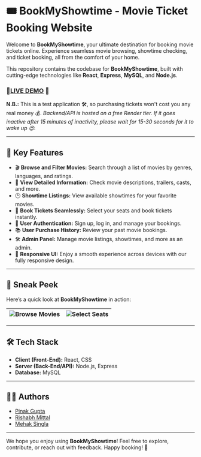 # 🎟️ BookMyShowtime - Movie Ticket Booking Website

Welcome to **BookMyShowtime**, your ultimate destination for booking movie tickets online. Experience seamless movie browsing, showtime checking, and ticket booking, all from the comfort of your home.

This repository contains the codebase for **BookMyShowtime**, built with cutting-edge technologies like **React**, **Express**, **MySQL**, and **Node.js**.

### 🚀[LIVE DEMO](https://asho-dekhi.vercel.app/) 🚀

**N.B.:** This is a test application 🛠️, so purchasing tickets won't cost you any real money 💰. 
_Backend/API is hosted on a free Render tier. If it goes inactive after 15 minutes of inactivity, please wait for 15-30 seconds for it to wake up 😉._

---

## 🌟  Key Features

- 🎬 **Browse and Filter Movies:** Search through a list of movies by genres, languages, and ratings.
- 🎥 **View Detailed Information:** Check movie descriptions, trailers, casts, and more.
- 🕒 **Showtime Listings:** View available showtimes for your favorite movies.
- 🎫 **Book Tickets Seamlessly:**  Select your seats and book tickets instantly.
- 🔐 **User Authentication:** Sign up, log in, and manage your bookings.
- 📚 **User Purchase History:** Review your past movie bookings.
- 🛠️ **Admin Panel:** Manage movie listings, showtimes, and more as an admin.
- 📱 **Responsive UI:** Enjoy a smooth experience across devices with our fully responsive design.

---

## 🎨 Sneak Peek

Here’s a quick look at **BookMyShowtime** in action:

| ![Browse Movies](/demo/Purchase1.png) | ![Select Seats](/demo/Purchase2.png) |
|----------------------------------------|---------------------------------------|

---

## 🛠 Tech Stack

- **Client (Front-End):** React, CSS
- **Server (Back-End/API):** Node.js, Express
- **Database:** MySQL

---

## 🧑‍💻 Authors

- [Pinak Gupta](https://github.com/PinakGupta)
- [Rishabh Mittal](https://github.com/therishabhmittal-05)
- [Mehak Singla](https://github.com/mehaksingla2005)

---

We hope you enjoy using **BookMyShowtime**! Feel free to explore, contribute, or reach out with feedback. Happy booking! 🎉
